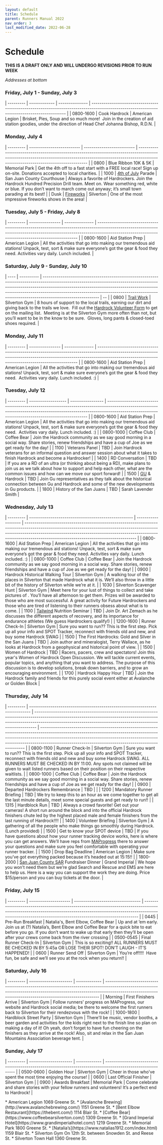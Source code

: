 ```yaml
---
layout: default
title: Schedule
parent: Runners Manual 2022
nav_order: 3
last_modified_date: 2022-06-28
---
```


# Schedule

**THIS IS A DRAFT ONLY AND WILL UNDERGO REVISIONS PRIOR TO RUN WEEK**

*Addresses at bottom*

### Friday, July 1 - Sunday, July 3

| --------- | ------------- | --------------- | ----------------------------------------------------------------------------------------------------------------------------------------------- |
| 0800-1600 | Cook Hardrock | American Legion | Brisket, Pies, Soup and so much more!  Join in the creation of aid station goodies, under the direction of Head Chef Johanna Bishop, R.D.N. |

### Monday, July 4

| --------- | -------------------------- | -------------------------- | ---------------------------------------------------------------------------------------------------------------------------------------------------------------------------------------------------------------- |
| 0800      | Blue Ribbon 10K & 5K   | Memorial Park              | Get the 4th off to a fast start with a FREE local race! Sign up on-site. Donations accepted to local charities. |
| 1000      | [4th of July](https://www.silvertoncolorado.com/) Parade         | San Juan County Courthouse | Always a favorite of Hardrockers. Join the Hardrock Hundred Precision Drill team. Meet on. Wear something red, white or blue. If you don’t want to march come out anyway; it’s small town parading at its best! |
| Dusk      | [Fireworks](https://www.silvertoncolorado.com/)                  | Silverton                  | One of the most impressive fireworks shows in the area!                                                                                                                                                          |

### Tuesday, July 5 - Friday, July 8

| --------- | ---------------- | --------------- | -------------------------------------------------------------------------------------------------------------------------------------------------------------------------------------------------------------------------------- |
| 0800-1600 | Aid Station Prep | American Legion | All the activities that go into making our tremendous aid stations! Unpack, test, sort & make sure everyone’s got the gear & food they need. Activities vary daily. Lunch included. |

### Saturday, July 9 - Sunday, July 10

| ---- | ---------- | ----------------------------------------------------------------------------------------------------------------------------------------------------------------------------------------------------------------------------------------------------------------------------------------------------------------------------------------------------- | -- |
| 0800 | [Trail Work](https://www.hardrock100.com/hardrock-trails.php) | Silverton Gym | 8 hours of support to the local trails, earning our dirt and giving back to the trails we love.  Fill out the [Hardrock Volunteer Form](http://bit.ly/HRHVolunteer) to get on the mailing list.  Meeting is at the Silverton Gym more often than not, but you’ll want to be in the know to be sure.  Gloves, long pants & closed-toed shoes required. |

### Monday, July 11

| --------- | ---------------- | --------------- | -------------------------------------------------------------------------------------------------------------------------------------------------------------------------------------------------------------------------------- |
| 0800-1600 | Aid Station Prep | American Legion | All the activities that go into making our tremendous aid stations! Unpack, test, sort & make sure everyone’s got the gear & food they need.  Activities vary daily. Lunch included. :) |

### Tuesday, July 12

| --------- | ------------------- | ----------------- | -------------------------------------------------------------------------------------------------------------------------------------------------------------------------------------------------------------------------------- |
| 0800-1600 | Aid Station Prep    | American Legion   | All the activities that go into making our tremendous aid stations! Unpack, test, sort & make sure everyone’s got the gear & food they need.  Activities vary daily. Lunch included. :) |
| 0800-1000 | Coffee Club    | Coffee Bear |  Join the Hardrock community as we say good morning in a social way. Share stories, renew friendships and have a cup of Joe as we get ready for the day! |
| 1100 | Veterans Panel    | TBD   | Join Hardrock veterans for an informal question and answer session about what it takes to finish Hardrock and become a Hardrocker! |
| 1400 | RD Conversation    | TBD |  If you are a RD of an ultra (or thinking about being a RD), make plans to join us as we talk about how to support and help each other, what are the common issues and how can we move our sport forward! |
| 1500 | [GU](http://guenergy.com/) & Hardrock | TBD | Join Gu representatives as they talk about the historical connection between Gu and Hardrock and some of the new developments in Gu products. |
| 1800 | History of the San Juans | TBD | Sarah Lavender Smith |

### Wednesday, July 13

| --------- | ----------------------------------------------------- | ------------------- | --------------------------------------------------------------------------------------------------------------------------------------------------------------------------------------------------------------------------------------------------------------------------------------------------- |
| 0800-1600 | Aid Station Prep                                      | American Legion     | All the activities that go into making our tremendous aid stations! Unpack, test, sort & make sure everyone’s got the gear & food they need. Activities vary daily. Lunch included. :) |
| 0800-1000 | Coffee Club    | Coffee Bear |  Join the Hardrock community as we say good morning in a social way. Share stories, renew friendships and have a cup of Joe as we get ready for the day! |
| 0900 | Hardrock Historical Walking Tour    | Silverton Gym   |  A walking tour of the places in Silverton that made Hardrock what it is. We’ll also throw in a little bit of the history of Silverton while we’re at it. |
| 1030 | Silverton Scavenger Hunt    | Silverton Gym   |  Meet here for your lust of things to collect and take pictures of . You’ll have all afternoon to get them. Prizes will be awarded to those who are most successful. A great activity for Future Hardrockers and those who are tired of listening to their runners obsess about what is to come. |
| 1100 | [Tailwind](http://www.tailwindnutrition.com/) Nutrition Seminar    | TBD   |  Join Dr. Art Zemach as he discusses the different aspects of recovery, and its importance for endurance athletes (We guess Hardrockers qualify!) |
| 1200-1600 | Runner Check-In | Silverton Gym | Sure you want to run?? This is the first step. Pick up all your info and SPOT Tracker, reconnect with friends old and new, and buy some Hardrock SWAG |
| 1500 | The First Hardrocks: Gold and Silver in the San Juans | TBD | Join author and mineralogist, Terry Wallace, as he looks at Hardrock from a geophysical and historical point of view. |
| 1500 | Women of Hardrock | TBD | Racers, pacers, crew and spectators! Join this year's Women of Hardrock Open Discussion. We will tackle current events, popular topics, and anything that you want to address. The purpose of this discussion is to develop solutions, break down barriers, and to grow an encouraging environment. |
| 1700 | Hardrock Happy Hour | TBD | Join the Hardrock family and friends for this purely social event either at Avalanche or Golden Block |

### Thursday, July 14

| --------- | ------------------------------------------------------------------------------ | ------------------------------------------------------------------------------------------------------------------------------------------------------------------------------------------------------------------------------------------- | ---------------------------------------------------------------------------------------------------------------------------------------------------------------------------------------------------------------------------------------------------------------------------------------------------------------- |
| 0800-1100 | Runner Check-In                                                                | Silverton Gym                                                                                                                                                                                                                               | Sure you want to run?? This is the first step. Pick up all your info and SPOT Tracker, reconnect with friends old and new and buy some Hardrock SWAG. ALL RUNNERS MUST BE CHECKED IN BY 11:00. Any spots not claimed will be given to wait listed runners based on their position on their respective waitlists. |
| 0800-1000 | Coffee Club    | Coffee Bear |  Join the Hardrock community as we say good morning in a social way. Share stories, renew friendships and have a cup of Joe as we get ready for the day! |
| 0900 | Departed Hardrockers Remembrance    | TBD   |  |
| 1200      | Mandatory Runner Briefing                                                      | TBD                                                                                                                                                                                                                               | We try to keep this to an hour as we come together to get all the last minute details, meet some special guests and get ready to run!!                                                                                                                                                                           |
| 1315      | Hardblock Run                                                                  | TBD                                                                                                                                                                                                                               | Always a crowd favorite! Get out your cameras! A short run around the block and into the official Hardrock finishers chute led by the highest placed male and female finishers from the last running of Hardrock!!!!                                                                                                        |
| 1400      | Volunteer Briefing                                                             | Silverton Gym                                                                                                                                                                                                                               | A gathering of all the people who make things go smoothly during Hardrock. (Lunch provided)                                                                                                                                                                                                                      |
| 1500      | Get to know your SPOT device                                                             | TBD                                                                                                                                                                                                                               |  If you have questions about how your runner tracking device works, here is where you can get answers. We’ll have reps from [MAProgress](https://maprogress.com/) there to answer your questions and make sure you feel comfortable with operating your runner tracker. |
| 1500      | Drop Bag Deadline                                                              | American Legion                                                                                                                                                                                                                             | Make sure you’ve got everything packed because it’s headed out at 15:15!!                                                                                                                                                                                                                                        |
| 1800-2000      | [San Juan County SAR](https://www.facebook.com/sjcsar/) Fundraiser Dinner                                                              | Grand Imperial                                                                                                                                                                                                                             | We hope you won’t need them but we’re glad Search and Rescue and EMS are  here to help us. Here is a way you can support the work they are doing. Price $15/person and you can buy tickets at the door.                                                                                                                                                                                                                                        |

### Friday, July 15

| --------- | --------------------- | ---------------------------------- | --------------------------------------------------------------------------------------------------------------------------------------------------------------------------------------------------------------------------------------- |
| 0445 | Pre-Run Breakfast | Natalia's, Bent Elbow, Coffee Bear                      | Up and at ’em early. Join us at (?) Natalia’s, Bent Elbow and Coffee Bear for a quick bite to eat before you go. If you don’t want to wake up that early then they’ll be open after your crews come back from the river crossing |
| 0500-0545 | Final Runner Check-In | Silverton Gym                      | This is so exciting!! ALL RUNNERS MUST BE CHECKED IN BY 5:45a OR LOSE THEIR SPOT! DON’T LAUGH - IT’S HAPPENED!                                                                                                                        |
| 0600      | Runner Send Off       | Silverton Gym                      | You’re off!!!!  Have fun, be safe and we’ll see you at the rock when you return!! |

### Saturday, July 16

| --------- | ---------------------- | ------------- | --------------------------------------------------------------------------------------------------------------------------------------------------------------------------------------------------------------------------------------- |
| Morning   | First Finishers Arrive | Silverton Gym | Follow runners' progress on MAProgress, our website and Hardrock social media;  be there to welcome the first runners back to Silverton for their rendezvous with the rock!                                                    |
| 1000-1800  | Hardblock Street Party | Silverton Gym | There'll be music, vendor booths, a beer garden and activities for the kids right next to the finish line so plan on making a day of it! Oh yeah, don’t forget to have fun cheering on the finishers as they arrive at the rock! Also, sit and relax in the San Juan Mountains Association beverage tent. |

### Sunday, July 17

| --------- | ---------------------- | ------------- | -------------------------------------------------------------------------------------------------------------- |
| 0500-0600 | Golden Hour            | Silverton Gym | Cheer in those who've spent the most time enjoying the course!                                                 |
| 0600      | Last Official Finisher | Silverton Gym |
| 0900      | Awards Breakfast       | Memorial Park | Come celebrate and share stories with your fellow runners and volunteers! It’s a perfect end to Hardrock! |

<div class="printme"></div>
* American Legion  1069 Greene St.
* [Avalanche Brewing](http://www.avalanchebrewing.com/)  1151 Greene St. 
* [Bent Elbow Restaurant](https://thebent.com/)   1114 Blair St.
* [Coffee Bear](https://www.coffeebearsilverton.com/)  1309 Greene St.
* [Grand Imperial Hotel](https://www.grandimperialhotel.com/)  1219 Greene St.
* Memorial Park  1800 Greene St.
* [Natalia’s](https://www.natalias1912.com/index.html)  1159 Blair St.
* Silverton Gym  On 12th St. between Snowden St. and Reese St.
* Silverton Town Hall  1360 Greene St.
